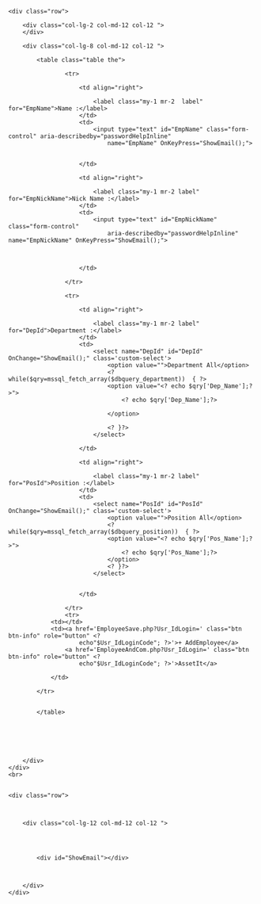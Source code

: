 
<html lang="en">

<head>
    <meta charset="UTF-8">
    <meta name="viewport" content="width=device-width, initial-scale=1.0">
    <meta http-equiv="X-UA-Compatible" content="ie=edge">
    <link rel="stylesheet" href="unicorn/css/bootstrap.min.css">
    <link rel="stylesheet" href="unicorn/css/unicons.css">
    <link rel="stylesheet" href="unicorn/css/owl.carousel.min.css">
    <link rel="stylesheet" href="unicorn/css/owl.theme.default.min.css">
    <link rel="stylesheet" href="unicorn/css/tooplate-style.css">
    <link rel="stylesheet" href="bbc.css">
    <script src="jquery/jquery.min.js" type="text/javascript"></script>
    <script src="jquery/jquery.js" type="text/javascript"></script>
    <script src="jquery/jquery-ui.js" type="text/javascript"></script>
    <title>OguraClutch</title>
</head>
<style>


.thead {
    background-color: #0288df;
    height: 8px !important;
    font-size: 18px !important;
    font-weight: normal !important;
    color: #fff;
    text-align: center !important;
    border-radius: 3px !important;
    border: 1px solid #e6e6e6 !important;
}

.tae {
    

    text-align: center !important;
    border-radius: 3px #cecece !important;


}

.the tr td{
    border: 0px solid #fff !important;
    font-size: 14px;
}
.mr-2{
    font-weight: bold !important;
}

</style>

<?php
$dbquery_position=mssql_query(" SELECT Pos_Name,Pos_Id FROM Position ORDER BY Pos_Name  ASC"); 

$dbquery_department=mssql_query(" SELECT Dep_Name,Dep_Id FROM Department ORDER BY Dep_Name  ASC"); 

$dbquery_nationality=mssql_query(" SELECT DISTINCT Emp_Nationality FROM Employee "); 

$dbquery_group=mssql_query(" SELECT  * FROM Groups "); 

?>
<div class="container-fluid ">

    <div class="row">

        <div class="col-lg-2 col-md-12 col-12 ">
        </div>

        <div class="col-lg-8 col-md-12 col-12 ">

            <table class="table the">
               
                    <tr>

                        <td align="right">

                            <label class="my-1 mr-2  label" for="EmpName">Name :</label>
                        </td>
                        <td>
                            <input type="text" id="EmpName" class="form-control" aria-describedby="passwordHelpInline"
                                name="EmpName" OnKeyPress="ShowEmail();">


                        </td>

                        <td align="right">

                            <label class="my-1 mr-2 label" for="EmpNickName">Nick Name :</label>
                        </td>
                        <td>
                            <input type="text" id="EmpNickName" class="form-control"
                                aria-describedby="passwordHelpInline" name="EmpNickName" OnKeyPress="ShowEmail();">



                        </td>

                    </tr>

                    <tr>

                        <td align="right">

                            <label class="my-1 mr-2 label" for="DepId">Department :</label>
                        </td>
                        <td>
                            <select name="DepId" id="DepId" OnChange="ShowEmail();" class='custom-select'>
                                <option value="">Department All</option>
                                <? while($qry=mssql_fetch_array($dbquery_department))  { ?>
                                <option value="<? echo $qry['Dep_Name'];?>">
                                    <? echo $qry['Dep_Name'];?>

                                </option>

                                <? }?>
                            </select>

                        </td>

                        <td align="right">

                            <label class="my-1 mr-2 label" for="PosId">Position :</label>
                        </td>
                        <td>
                            <select name="PosId" id="PosId" OnChange="ShowEmail();" class='custom-select'>
                                <option value="">Position All</option>
                                <? while($qry=mssql_fetch_array($dbquery_position))  { ?>
                                <option value="<? echo $qry['Pos_Name'];?>">
                                    <? echo $qry['Pos_Name'];?>
                                </option>
                                <? }?>
                            </select>


                        </td>

                    </tr>
                    <tr>
                <td></td>
                <td><a href='EmployeeSave.php?Usr_IdLogin=' class="btn btn-info" role="button" <?
                        echo"$Usr_IdLoginCode"; ?>'>+ AddEmployee</a>
                    <a href='EmployeeAndCom.php?Usr_IdLogin=' class="btn btn-info" role="button" <?
                        echo"$Usr_IdLoginCode"; ?>'>AssetIt</a>
                    
                </td>

            </tr>

                
            </table>


                
                  
      

        </div>
    </div>
    <br>


    <div class="row">

      

        <div class="col-lg-12 col-md-12 col-12 ">




            <div id="ShowEmail"></div>



        </div>
    </div>
</div>
